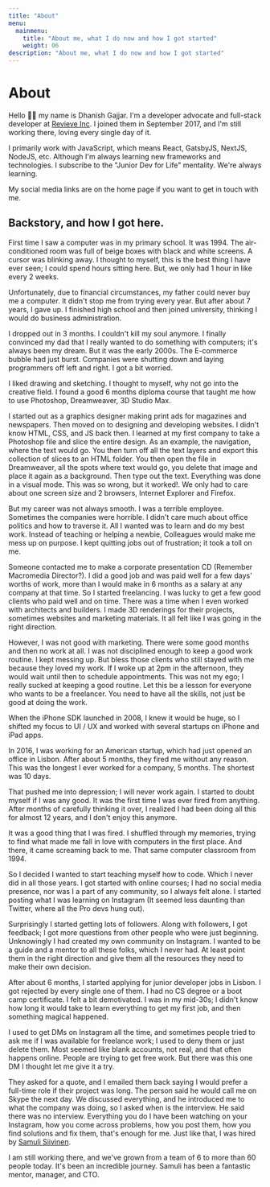 ```yaml
---
title: "About"
menu:
  mainmenu:
    title: "About me, what I do now and how I got started"
    weight: 06
description: "About me, what I do now and how I got started"
---
```


# About

Hello 👋🏽 my name is Dhanish Gajjar. I'm a developer advocate and full-stack developer at [Revieve Inc](https://www.revieve.com). I joined them in September 2017, and I'm still working there, loving every single day of it.

I primarily work with JavaScript, which means React, GatsbyJS, NextJS, NodeJS, etc. Although I'm always learning new frameworks and technologies. I subscribe to the "Junior Dev for Life" mentality. We're always learning.

My social media links are on the home page if you want to get in touch with me.

## Backstory, and how I got here.

First time I saw a computer was in my primary school. It was 1994. The air-conditioned room was full of beige boxes with black and white screens. A cursor was blinking away. I thought to myself, this is the best thing I have ever seen; I could spend hours sitting here. But, we only had 1 hour in like every 2 weeks.

Unfortunately, due to financial circumstances, my father could never buy me a computer. It didn't stop me from trying every year. But after about 7 years, I gave up. I finished high school and then joined university, thinking I would do business administration.

I dropped out in 3 months. I couldn't kill my soul anymore. I finally convinced my dad that I really wanted to do something with computers; it's always been my dream. But it was the early 2000s. The E-commerce bubble had just burst. Companies were shutting down and laying programmers off left and right. I got a bit worried.

I liked drawing and sketching. I thought to myself, why not go into the creative field. I found a good 6 months diploma course that taught me how to use Photoshop, Dreamweaver, 3D Studio Max.

I started out as a graphics designer making print ads for magazines and newspapers. Then moved on to designing and developing websites. I didn't know HTML, CSS, and JS back then. I learned at my first company to take a Photoshop file and slice the entire design. As an example, the navigation, where the text would go. You then turn off all the text layers and export this collection of slices to an HTML folder. You then open the file in Dreamweaver, all the spots where text would go, you delete that image and place it again as a background. Then type out the text. Everything was done in a visual mode. This was so wrong, but it worked!. We only had to care about one screen size and 2 browsers, Internet Explorer and Firefox.

But my career was not always smooth. I was a terrible employee. Sometimes the companies were horrible. I didn't care much about office politics and how to traverse it. All I wanted was to learn and do my best work. Instead of teaching or helping a newbie, Colleagues would make me mess up on purpose. I kept quitting jobs out of frustration; it took a toll on me.

Someone contacted me to make a corporate presentation CD (Remember Macromedia Director?). I did a good job and was paid well for a few days' worths of work, more than I would make in 6 months as a salary at any company at that time. So I started freelancing. I was lucky to get a few good clients who paid well and on time. There was a time when I even worked with architects and builders. I made 3D renderings for their projects, sometimes websites and marketing materials. It all felt like I was going in the right direction.

However, I was not good with marketing. There were some good months and then no work at all. I was not disciplined enough to keep a good work routine. I kept messing up. But bless those clients who still stayed with me because they loved my work. If I woke up at 2pm in the afternoon, they would wait until then to schedule appointments. This was not my ego; I really sucked at keeping a good routine. Let this be a lesson for everyone who wants to be a freelancer. You need to have all the skills, not just be good at doing the work.

When the iPhone SDK launched in 2008, I knew it would be huge, so I shifted my focus to UI / UX and worked with several startups on iPhone and iPad apps.

In 2016, I was working for an American startup, which had just opened an office in Lisbon. After about 5 months, they fired me without any reason. This was the longest I ever worked for a company, 5 months. The shortest was 10 days.

That pushed me into depression; I will never work again. I started to doubt myself if I was any good. It was the first time I was ever fired from anything. After months of carefully thinking it over, I realized I had been doing all this for almost 12 years, and I don't enjoy this anymore.

It was a good thing that I was fired. I shuffled through my memories, trying to find what made me fall in love with computers in the first place. And there, it came screaming back to me. That same computer classroom from 1994.

So I decided I wanted to start teaching myself how to code. Which I never did in all those years. I got started with online courses; I had no social media presence, nor was I a part of any community, so I always felt alone. I started posting what I was learning on Instagram (It seemed less daunting than Twitter, where all the Pro devs hung out).

Surprisingly I started getting lots of followers. Along with followers, I got feedback; I got more questions from other people who were just beginning. Unknowingly I had created my own community on Instagram. I wanted to be a guide and a mentor to all these folks, which I never had. At least point them in the right direction and give them all the resources they need to make their own decision.

After about 6 months, I started applying for junior developer jobs in Lisbon. I got rejected by every single one of them. I had no CS degree or a boot camp certificate. I felt a bit demotivated. I was in my mid-30s; I didn't know how long it would take to learn everything to get my first job, and then something magical happened.

I used to get DMs on Instagram all the time, and sometimes people tried to ask me if I was available for freelance work; I used to deny them or just delete them. Most seemed like blank accounts, not real, and that often happens online. People are trying to get free work. But there was this one DM I thought let me give it a try.

They asked for a quote, and I emailed them back saying I would prefer a full-time role if their project was long. The person said he would call me on Skype the next day. We discussed everything, and he introduced me to what the company was doing, so I asked when is the interview. He said there was no interview. Everything you do I have been watching on your Instagram, how you come across problems, how you post them, how you find solutions and fix them, that's enough for me. Just like that, I was hired by [Samuli Siivinen](https://www.linkedin.com/in/samulisiivinen/).

I am still working there, and we've grown from a team of 6 to more than 60 people today. It's been an incredible journey. Samuli has been a fantastic mentor, manager, and CTO.
